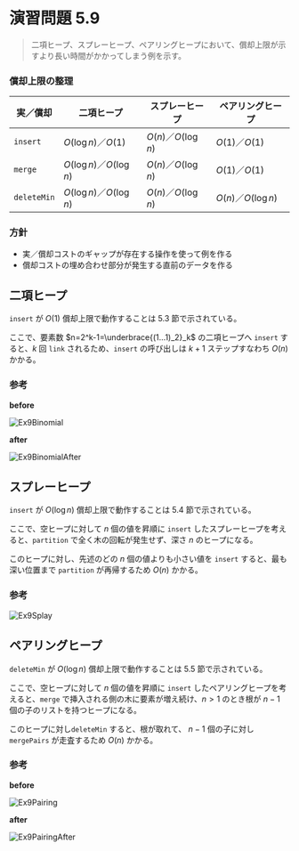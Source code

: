 # 演習問題 5.9

> 二項ヒープ、スプレーヒープ、ペアリングヒープにおいて、償却上限が示すより長い時間がかかってしまう例を示す。

### 償却上限の整理

| 実／償却        | 二項ヒープ                   | スプレーヒープ            | ペアリングヒープ           |
| ----------- | ----------------------- | ------------------ | ------------------ |
| `insert`    | $O(\log n)$／$O(1)$      | $O(n)$／$O(\log n)$ | $O(1)$／$O(1)$      |
| `merge`     | $O(\log n)$／$O(\log n)$ | $O(n)$／$O(\log n)$ | $O(1)$／$O(1)$      |
| `deleteMin` | $O(\log n)$／$O(\log n)$ | $O(n)$／$O(\log n)$ | $O(n)$／$O(\log n)$ |

### 方針

- 実／償却コストのギャップが存在する操作を使って例を作る
- 償却コストの埋め合わせ部分が発生する直前のデータを作る


## 二項ヒープ

`insert` が $O(1)$ 償却上限で動作することは 5.3 節で示されている。

ここで、要素数 $n=2^k-1=\underbrace{(1...1)_2}_k$ の二項ヒープへ `insert` すると、$k$ 回 `link` されるため、`insert` の呼び出しは $k+1$ ステップすなわち $O(n)$ かかる。

### 参考

**before**

![Ex9Binomial](C:\Users\maton\OneDrive\hs\pfds\pfds\src\PFDS\Sec5\Ex9Binomial.png)

**after**

![Ex9BinomialAfter](C:\Users\maton\OneDrive\hs\pfds\pfds\src\PFDS\Sec5\Ex9BinomialAfter.png)

## スプレーヒープ

`insert` が $O(\log n)$ 償却上限で動作することは 5.4 節で示されている。

ここで、空ヒープに対して $n$ 個の値を昇順に `insert` したスプレーヒープを考えると、`partition` で全く木の回転が発生せず、深さ $n$ のヒープになる。

このヒープに対し、先述のどの $n$ 個の値よりも小さい値を `insert` すると、最も深い位置まで `partition` が再帰するため $O(n)$ かかる。

### 参考

![Ex9Splay](C:\Users\maton\OneDrive\hs\pfds\pfds\src\PFDS\Sec5\Ex9Splay.png)

## ペアリングヒープ

`deleteMin` が $O(\log n)$ 償却上限で動作することは 5.5 節で示されている。

ここで、空ヒープに対して $n$ 個の値を昇順に `insert` したペアリングヒープを考えると、`merge` で挿入される側の木に要素が増え続け、$n>1$ のとき根が $n-1$ 個の子のリストを持つヒープになる。

このヒープに対し`deleteMin` すると、根が取れて、 $n-1$ 個の子に対し `mergePairs` が走査するため $O(n)$ かかる。

### 参考

**before**

![Ex9Pairing](C:\Users\maton\OneDrive\hs\pfds\pfds\src\PFDS\Sec5\Ex9Pairing.png)

**after**

![Ex9PairingAfter](C:\Users\maton\OneDrive\hs\pfds\pfds\src\PFDS\Sec5\Ex9PairingAfter.png)
